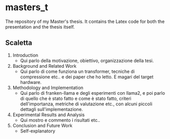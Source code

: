 # masters_t
The repository of my Master's thesis. It contains the Latex code for both the presentation and the thesis itself.

## Scaletta

1. Introduction
    - Qui parlo della motivazione, obiettivo, organizzazione della tesi.
2. Background and Related Work
    - Qui parlo di come funziona un transformer, tecniche di compressione etc.. e dei paper che ho letto. E magari del target hardware.
3. Methodology and Implementation
    - Qui parlo di franken-llama e degli esperimenti con llama2, e poi parlo di quello che è stato fatto e come è stato fatto, criteri dell'importanza, metriche di valutazione etc., con alcuni piccoli dettagli sull'implementazione.
4. Experimental Results and Analysis
    - Qui mostro e commento i risultati etc..
5. Conclusion and Future Work
    - Self-explanatory